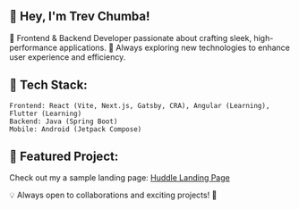 ## 👋 Hey, I'm Trev Chumba!

🔹 Frontend & Backend Developer passionate about crafting sleek, high-performance applications.
🔹 Always exploring new technologies to enhance user experience and efficiency.
## 🚀 Tech Stack:

    Frontend: React (Vite, Next.js, Gatsby, CRA), Angular (Learning), Flutter (Learning)
    Backend: Java (Spring Boot)
    Mobile: Android (Jetpack Compose)

## 📌 Featured Project:

Check out my a sample landing page: [Huddle Landing Page](https://trev-chumba.github.io/Huddle-landing/)

💡 Always open to collaborations and exciting projects! 🚀
